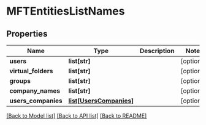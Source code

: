 # MFTEntitiesListNames

## Properties
Name | Type | Description | Notes
------------ | ------------- | ------------- | -------------
**users** | **list[str]** |  | [optional] 
**virtual_folders** | **list[str]** |  | [optional] 
**groups** | **list[str]** |  | [optional] 
**company_names** | **list[str]** |  | [optional] 
**users_companies** | [**list[UsersCompanies]**](UsersCompanies.md) |  | [optional] 

[[Back to Model list]](../README.md#documentation-for-models) [[Back to API list]](../README.md#documentation-for-api-endpoints) [[Back to README]](../README.md)

